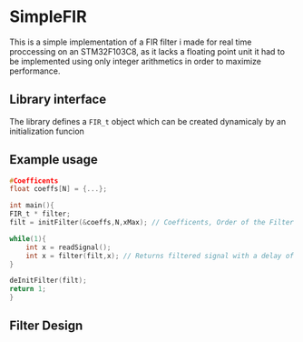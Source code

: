 # SimpleFIR
This is a simple implementation of a FIR filter i made for real time proccessing on
an STM32F103C8, as it lacks a floating point unit it had to be implemented using only 
integer arithmetics in order to maximize performance.

## Library interface
The library defines a `FIR_t` object which can be created dynamicaly by an 
initialization funcion

## Example usage

```c
#Coefficents
float coeffs[N] = {...};

int main(){
FIR_t * filter;
filt = initFilter(&coeffs,N,xMax); // Coefficents, Order of the Filter (TAPS), Upper bounding for Signal

while(1){
    int x = readSignal();
    int x = filter(filt,x); // Returns filtered signal with a delay of N samples
}

deInitFilter(filt);
return 1;
}
```

## Filter Design

